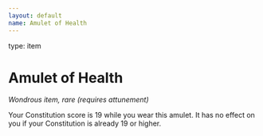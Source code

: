 ```yaml
---
layout: default
name: Amulet of Health
---
```

type: item

# Amulet of Health 
_Wondrous item, rare (requires attunement)_ 

Your Constitution score is 19 while you wear this amulet. It has no effect on you if your Constitution is already 19 or higher. 